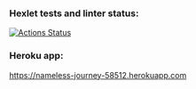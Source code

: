 ### Hexlet tests and linter status:
[![Actions Status](https://github.com/evdokimoww/frontend-project-lvl4/workflows/hexlet-check/badge.svg)](https://github.com/evdokimoww/frontend-project-lvl4/actions)

### Heroku app:
https://nameless-journey-58512.herokuapp.com